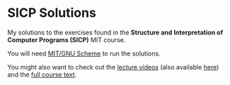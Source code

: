 SICP Solutions
==============

My solutions to the exercises found in the **Structure and Interpretation of
Computer Programs (SICP)** MIT course.

You will need [MIT/GNU Scheme](http://www.gnu.org/software/mit-scheme/) to run the solutions.

You might also want to check out the [lecture
videos](http://ocw.mit.edu/courses/electrical-engineering-and-computer-science/6-001-structure-and-interpretation-of-computer-programs-spring-2005/video-lectures/)
(also available
[here](http://www.youtube.com/playlist?list=PLE18841CABEA24090)) and the
[full course text](http://mitpress.mit.edu/sicp/).

